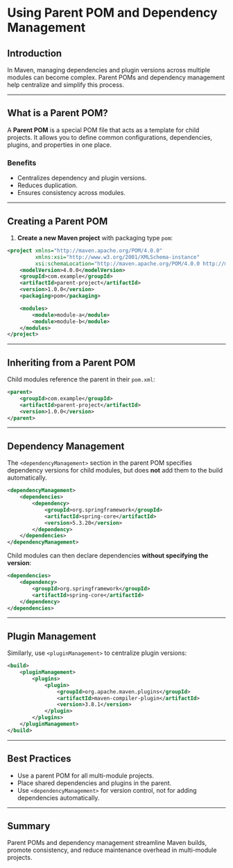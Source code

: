 # Using Parent POM and Dependency Management

## Introduction

In Maven, managing dependencies and plugin versions across multiple modules can become complex. Parent POMs and dependency management help centralize and simplify this process.

---

## What is a Parent POM?

A **Parent POM** is a special POM file that acts as a template for child projects. It allows you to define common configurations, dependencies, plugins, and properties in one place.

### Benefits

- Centralizes dependency and plugin versions.
- Reduces duplication.
- Ensures consistency across modules.

---

## Creating a Parent POM

1. **Create a new Maven project** with packaging type `pom`:

```xml
<project xmlns="http://maven.apache.org/POM/4.0.0"
         xmlns:xsi="http://www.w3.org/2001/XMLSchema-instance"
         xsi:schemaLocation="http://maven.apache.org/POM/4.0.0 http://maven.apache.org/xsd/maven-4.0.0.xsd">
    <modelVersion>4.0.0</modelVersion>
    <groupId>com.example</groupId>
    <artifactId>parent-project</artifactId>
    <version>1.0.0</version>
    <packaging>pom</packaging>

    <modules>
        <module>module-a</module>
        <module>module-b</module>
    </modules>
</project>
```

---

## Inheriting from a Parent POM

Child modules reference the parent in their `pom.xml`:

```xml
<parent>
    <groupId>com.example</groupId>
    <artifactId>parent-project</artifactId>
    <version>1.0.0</version>
</parent>
```

---

## Dependency Management

The `<dependencyManagement>` section in the parent POM specifies dependency versions for child modules, but does **not** add them to the build automatically.

```xml
<dependencyManagement>
    <dependencies>
        <dependency>
            <groupId>org.springframework</groupId>
            <artifactId>spring-core</artifactId>
            <version>5.3.20</version>
        </dependency>
    </dependencies>
</dependencyManagement>
```

Child modules can then declare dependencies **without specifying the version**:

```xml
<dependencies>
    <dependency>
        <groupId>org.springframework</groupId>
        <artifactId>spring-core</artifactId>
    </dependency>
</dependencies>
```

---

## Plugin Management

Similarly, use `<pluginManagement>` to centralize plugin versions:

```xml
<build>
    <pluginManagement>
        <plugins>
            <plugin>
                <groupId>org.apache.maven.plugins</groupId>
                <artifactId>maven-compiler-plugin</artifactId>
                <version>3.8.1</version>
            </plugin>
        </plugins>
    </pluginManagement>
</build>
```

---

## Best Practices

- Use a parent POM for all multi-module projects.
- Place shared dependencies and plugins in the parent.
- Use `<dependencyManagement>` for version control, not for adding dependencies automatically.

---

## Summary

Parent POMs and dependency management streamline Maven builds, promote consistency, and reduce maintenance overhead in multi-module projects.
